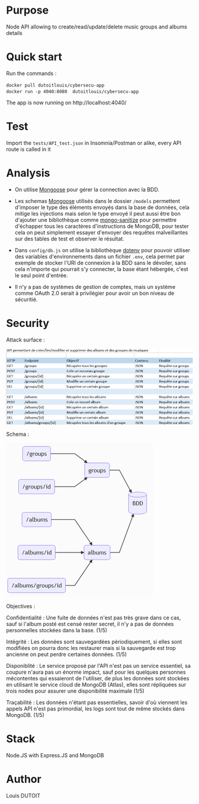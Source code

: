# Purpose
Node API allowing to create/read/update/delete music groups and albums details
# Quick start
Run the commands : 

`docker pull dutoitlouis/cybersecu-app`  
`docker run -p 4040:8080  dutoitlouis/cybersecu-app`

The app is now running on http://localhost:4040/
# Test
Import the `tests/API_test.json` in Insomnia/Postman or alike, every API route is called in it
# Analysis
- On utilise [Mongoose](https://www.npmjs.com/package/mongoose) pour gérer la connection avec la BDD.

- Les schemas [Mongoose](https://www.npmjs.com/package/mongoose) utilisés dans le dossier `/models` permettent d'imposer le type des éléments envoyés dans la base de données, cela mitige les injections mais selon le type envoyé il peut aussi être bon d'ajouter une bibliothèque comme [mongo-sanitize](https://www.npmjs.com/package/mongo-sanitize) pour permettre d'échapper tous les caractères d'instructions de MongoDB, pour tester cela on peut simplement essayer d'envoyer des requêtes malveillantes sur des tables de test et observer le résultat.

- Dans `config/db.js` on utilise la bibliothèque [dotenv](https://www.npmjs.com/package/dotenv) pour pouvoir utiliser des variables d'environnements dans un fichier `.env`, cela permet par exemple de stocker l'URI de connexion à la BDD sans le dévoiler, sans cela n'importe qui pourrait s'y connecter, la base étant hébergée, c'est le seul point d'entrée.

- Il n'y a pas de systèmes de gestion de comptes, mais un système comme OAuth 2.0 serait à privilégier pour avoir un bon niveau de sécuritié.

# Security
Attack surface :  

![](./assets/attack_surface.png)  

Schema :  

![](./assets/mermaid.png)  

Objectives : 

Confidentialité : Une fuite de données n'est pas très grave dans ce cas, sauf si l'album posté est censé rester secret, il n'y a pas de données personnelles stockées dans la base. (1/5)

Intégrité : Les données sont sauvegardées périodiquement, si elles sont modifiées on pourra donc les restaurer mais si la sauvegarde est trop ancienne on peut perdre certaines données. (1/5)

Disponiblité : Le service proposé par l'API n'est pas un service essentiel, sa coupure n'aura pas un énorme impact, sauf pour les quelques personnes mécontentes qui essaieront de l'utiliser, de plus les données sont stockées en utilisant le service cloud de MongoDB (Atlas), elles sont répliquées sur trois nodes pour assurer une disponibilité maximale (1/5)

Traçabilité : Les données n'étant pas essentielles, savoir d'où viennent les appels API n'est pas primordial, les logs sont tout de même stockés dans MongoDB. (1/5)


# Stack
Node.JS with Express.JS and MongoDB
# Author
Louis DUTOIT
